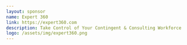 ```yaml
---
layout: sponsor
name: Expert 360
link: https://expert360.com
description: Take Control of Your Contingent & Consulting Workforce
logo: /assets/img/expert360.png
---
```

